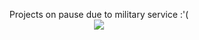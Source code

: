 <p align="center">
  Projects on pause due to military service :'(
  <br>

  <img src="https://github-readme-stats.vercel.app/api?username=mvahaste&show_icons=true&theme=dark&bg_color=0d1117&text_color=ffffff&icon_color=58A2FC&hide_border=true" />
</p>
